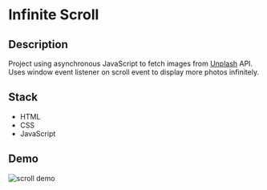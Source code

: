 # Infinite Scroll

## Description
Project using asynchronous JavaScript to fetch images from [Unplash](https://unsplash.com/) API. Uses window event listener on scroll event to display more photos infinitely. 

## Stack
- HTML
- CSS
- JavaScript

## Demo
![scroll demo](scroll_demo.gif)
